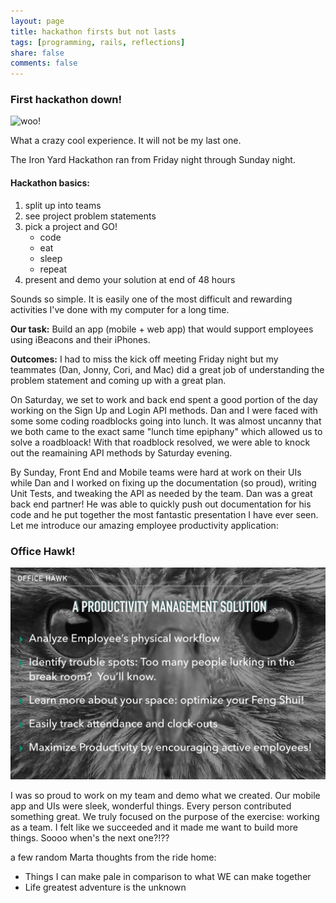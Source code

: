 ```yaml
---
layout: page
title: hackathon firsts but not lasts
tags: [programming, rails, reflections]
share: false
comments: false
---
```


### First hackathon down!  

![woo!](https://media4.giphy.com/media/BlsoHMmwpB0gU/200.gif)

What a crazy cool experience.  It will not be my last one.

The Iron Yard Hackathon ran from Friday night through Sunday night.

#### Hackathon basics:

1. split up into teams
2. see project problem statements
3. pick a project and GO!
	- code
	- eat
	- sleep
	- repeat
4. present and demo your solution at end of 48 hours

Sounds so simple.  It is easily one of the most difficult and rewarding activities I've done with my computer for a long time.

<b>Our task:</b> Build an app (mobile + web app) that would support employees using iBeacons and their iPhones.  

<b>Outcomes:</b>
I had to miss the kick off meeting Friday night but my teammates (Dan, Jonny, Cori, and Mac) did a great job of understanding the problem statement and coming up with a great plan.  

On Saturday, we set to work and back end spent a good portion of the day working on the Sign Up and Login API methods.  Dan and I were faced with some some coding roadblocks going into lunch.  It was almost uncanny that we both came to the exact same "lunch time epiphany" which allowed us to solve a roadbloack!  With that roadblock resolved, we were able to knock out the reamaining API methods by Saturday evening.  

By Sunday, Front End and Mobile teams were hard at work on their UIs while Dan and I worked on fixing up the documentation (so proud), writing Unit Tests, and tweaking the API as needed by the team.  Dan was a great back end partner!  He was able to quickly push out documentation for his code and he put together the most fantastic presentation I have ever seen.  Let me introduce our amazing employee productivity application: 

<h3>Office Hawk!</h3>

![Office Hawk!](/images/office_hawk.png)

I was so proud to work on my team and demo what we created.  Our mobile app and UIs were sleek, wonderful things.  Every person contributed something great.  We truly focused on the purpose of the exercise: working as a team.  I felt like we succeeded and it made me want to build more things.  Soooo when's the next one?!??

a few random Marta thoughts from the ride home:

- Things I can make pale in comparison to what WE can make together
- Life greatest adventure is the unknown




